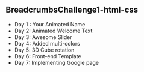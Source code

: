 ## BreadcrumbsChallenge1-html-css

- Day 1 : Your Animated Name
- Day 2: Animated Welcome Text
- Day 3: Awesome Slider
- Day 4: Added multi-colors
- Day 5: 3D Cube rotation
- Day 6: Front-end Template
- Day 7: Implementing Google page

